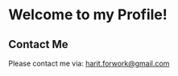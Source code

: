 # Welcome to my Profile!
## Contact Me
Please contact me via: harit.forwork@gmail.com


<!---
akumaharit/akumaharit is a ✨ special ✨ repository because its `README.md` (this file) appears on your GitHub profile.
You can click the Preview link to take a look at your changes.
--->
